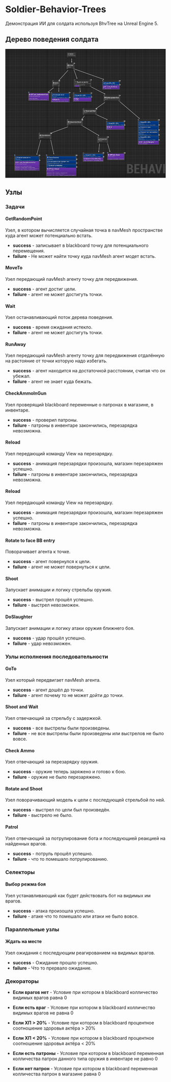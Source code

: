 # Soldier-Behavior-Trees

Демонстрация ИИ для солдата используя BhvTree на Unreal Engine 5.

## Дерево поведения солдата

![](BehTree.png)

## Узлы

### Задачи

#### **GetRandomPoint**
Узел, в котором вычисляется случайная точка в navMesh пространстве куда агент может потенциально встать.
* **success** - записывает в blackboard точку для потенциального перемещения.
* **failure** - Не может найти точку куда navMesh агент модет встать.

#### **MoveTo**
Узел передающий navMesh агенту точку для передвижения.
* **success** - агент достиг цели.
* **failure** - агент не может достигуть точки.

#### **Wait**
Узел останавливающий поток дерева поведения.
* **success** - время ожидания истекло.
* **failure** - агент не может достигуть точки.

#### **RunAway**
Узел передающий navMesh агенту точку для передвижения отдалённую на растояние от точки которую надо избегать.
* **success** - агент находится на достаточной расстоянии, считая что он убежал.
* **failure** - агент не знает куда бежать.

#### **CheckAmmoInGun**
Узел проверящий blackboard переменные о патронах в магазине, в инвентаре.
* **success** - проверил патроны.
* **failure** - патроны в инвентаре закончились, перезарядка невозможна.

#### **Reload**
Узел передающий команду View на перезарядку.
* **success** - анимация перезарядки произошла, магазин перезаряжен успешно.
* **failure** - патроны в инвентаре закончились, перезарядка невозможна.

#### **Reload**
Узел передающий команду View на перезарядку.
* **success** - анимация перезарядки произошла, магазин перезаряжен успешно.
* **failure** - патроны в инвентаре закончились, перезарядка невозможна.

#### **Rotate to face BB entry**
Поворачивает агента к точке.
* **success** - агент повернулся к цели.
* **failure** - агент не может повернуться к цели.

#### **Shoot**
Запускает анимации и логику стрельбы оружия.
* **success** - выстрел прошёл успешно.
* **failure** - выстрел невозможен.

#### **DoSlaughter**
Запускает анимации и логику атаки оружия ближнего боя.
* **success** - удар прошёл успешно.
* **failure** - удар невозможен.

### Узлы исполнения последовательности

#### **GoTo**
Узел который передвигает navMesh агента.
* **success** - агент дошёл до точки.
* **failure** - агент почему то не может дойти до точки.

#### **Shoot and Wait**
Узел отвечающий за стрельбу с задержкой.
* **success** - все выстрелы были произведены.
* **failure** - не все выстрелы были произведены или выстрелов не было вовсе.

#### **Check Ammo**
Узел отвечающий за перезарядку оружия.
* **success** - оружие теперь заряжено и готово к бою.
* **failure** - оружие не было перезаряжено.

#### **Rotate and Shoot**
Узел поворачивающий модель к цели с последующей стрельбой по ней.
* **success** - выстрел по цели был произведён.
* **failure** - выстрело не было.

#### **Patrol**
Узел отвечающий за потрулирование бота и последующией реакцией на найденных врагов.
* **success** - потруль прошёл успешно.
* **failure** - что то помешало потрулированию.

### Селекторы

#### **Выбор режма боя**
Узел устанавливающий как будет действовать бот на видимых им врагов.
* **success** - атака произошла успешно.
* **failure** - атаке что то помешало или атаки не было вовсе.

### **Параллельные узлы**

#### **Ждать на месте**
Узел ожидания с последующим реагированием на видимых врагов. 
* **success** - Ожидание прошло успешно.
* **failure** - Что то прервало ожидание.

### Декораторы

* **Если врагов нет** - Условие при котором в blackboard колличество видимых врагов равна 0

* **Если есть враг** - Условие при котором в blackboard колличество видимых врагов не равна 0

* **Если ХП > 20%** - Условие при котором в blackboard процентное соотношение здоровья актёра > 20%

* **Если ХП < 20%** - Условие при котором в blackboard процентное соотношение здоровья актёра < 20%

* **Если есть патроны** - Условие при котором в blackboard переменная колличества патрон данного типа оружия в инвентаре не равно 0

* **Если нет патрон** - Условие при котором в blackboard переменная колличества патрон в магазине равна 0

